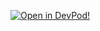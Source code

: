 [![Open in DevPod!](https://devpod.sh/assets/open-in-devpod.svg)](https://devpod.sh/open#https://github.com/pascalbreuninger/devcontainer-lifecycle-scripts)
